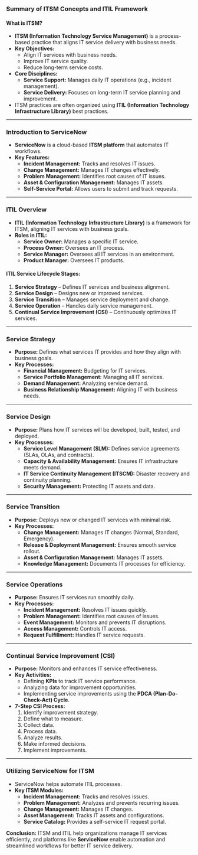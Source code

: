 ### **Summary of ITSM Concepts and ITIL Framework**

#### **What is ITSM?**
- **ITSM (Information Technology Service Management)** is a process-based practice that aligns IT service delivery with business needs.
- **Key Objectives:**  
  - Align IT services with business needs.  
  - Improve IT service quality.  
  - Reduce long-term service costs.
- **Core Disciplines:**  
  - **Service Support:** Manages daily IT operations (e.g., incident management).  
  - **Service Delivery:** Focuses on long-term IT service planning and improvement.  
- ITSM practices are often organized using **ITIL (Information Technology Infrastructure Library)** best practices.

---

### **Introduction to ServiceNow**
- **ServiceNow** is a cloud-based **ITSM platform** that automates IT workflows.
- **Key Features:**  
  - **Incident Management:** Tracks and resolves IT issues.  
  - **Change Management:** Manages IT changes effectively.  
  - **Problem Management:** Identifies root causes of IT issues.  
  - **Asset & Configuration Management:** Manages IT assets.  
  - **Self-Service Portal:** Allows users to submit and track requests.  

---

### **ITIL Overview**
- **ITIL (Information Technology Infrastructure Library)** is a framework for ITSM, aligning IT services with business goals.
- **Roles in ITIL:**  
  - **Service Owner:** Manages a specific IT service.  
  - **Process Owner:** Oversees an IT process.  
  - **Service Manager:** Oversees all IT services in an environment.  
  - **Product Manager:** Oversees IT products.  

#### **ITIL Service Lifecycle Stages:**
1. **Service Strategy** – Defines IT services and business alignment.
2. **Service Design** – Designs new or improved services.
3. **Service Transition** – Manages service deployment and change.
4. **Service Operation** – Handles daily service management.
5. **Continual Service Improvement (CSI)** – Continuously optimizes IT services.

---

### **Service Strategy**
- **Purpose:** Defines what services IT provides and how they align with business goals.
- **Key Processes:**  
  - **Financial Management:** Budgeting for IT services.  
  - **Service Portfolio Management:** Managing all IT services.  
  - **Demand Management:** Analyzing service demand.  
  - **Business Relationship Management:** Aligning IT with business needs.  

---

### **Service Design**
- **Purpose:** Plans how IT services will be developed, built, tested, and deployed.
- **Key Processes:**  
  - **Service Level Management (SLM):** Defines service agreements (SLAs, OLAs, and contracts).  
  - **Capacity & Availability Management:** Ensures IT infrastructure meets demand.  
  - **IT Service Continuity Management (ITSCM):** Disaster recovery and continuity planning.  
  - **Security Management:** Protecting IT assets and data.  

---

### **Service Transition**
- **Purpose:** Deploys new or changed IT services with minimal risk.
- **Key Processes:**  
  - **Change Management:** Manages IT changes (Normal, Standard, Emergency).  
  - **Release & Deployment Management:** Ensures smooth service rollout.  
  - **Asset & Configuration Management:** Manages IT assets.  
  - **Knowledge Management:** Documents IT processes for efficiency.  

---

### **Service Operations**
- **Purpose:** Ensures IT services run smoothly daily.
- **Key Processes:**  
  - **Incident Management:** Resolves IT issues quickly.  
  - **Problem Management:** Identifies root causes of issues.  
  - **Event Management:** Monitors and prevents IT disruptions.  
  - **Access Management:** Controls IT access.  
  - **Request Fulfillment:** Handles IT service requests.  

---

### **Continual Service Improvement (CSI)**
- **Purpose:** Monitors and enhances IT service effectiveness.
- **Key Activities:**  
  - Defining **KPIs** to track IT service performance.  
  - Analyzing data for improvement opportunities.  
  - Implementing service improvements using the **PDCA (Plan-Do-Check-Act) Cycle**.  
- **7-Step CSI Process:**  
  1. Identify improvement strategy.  
  2. Define what to measure.  
  3. Collect data.  
  4. Process data.  
  5. Analyze results.  
  6. Make informed decisions.  
  7. Implement improvements.  

---

### **Utilizing ServiceNow for ITSM**
- ServiceNow helps automate ITIL processes.
- **Key ITSM Modules:**  
  - **Incident Management:** Tracks and resolves issues.  
  - **Problem Management:** Analyzes and prevents recurring issues.  
  - **Change Management:** Manages IT changes.  
  - **Asset Management:** Tracks IT assets and configurations.  
  - **Service Catalog:** Provides a self-service IT request portal.  

**Conclusion:** ITSM and ITIL help organizations manage IT services efficiently, and platforms like **ServiceNow** enable automation and streamlined workflows for better IT service delivery.